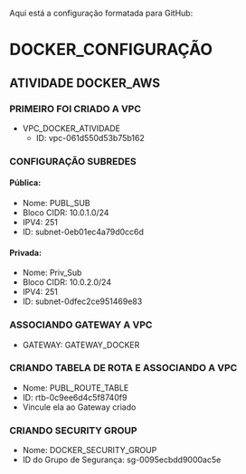 Aqui está a configuração formatada para GitHub:


# DOCKER_CONFIGURAÇÃO

## ATIVIDADE DOCKER_AWS

### PRIMEIRO FOI CRIADO A VPC
- VPC_DOCKER_ATIVIDADE
  - ID: vpc-061d550d53b75b162

### CONFIGURAÇÃO SUBREDES

#### Pública:
- Nome: PUBL_SUB
- Bloco CIDR: 10.0.1.0/24
- IPV4: 251
- ID: subnet-0eb01ec4a79d0cc6d

#### Privada:
- Nome: Priv_Sub
- Bloco CIDR: 10.0.2.0/24
- IPV4: 251
- ID: subnet-0dfec2ce951469e83

### ASSOCIANDO GATEWAY A VPC
- GATEWAY: GATEWAY_DOCKER

### CRIANDO TABELA DE ROTA E ASSOCIANDO A VPC
- Nome: PUBL_ROUTE_TABLE
- ID: rtb-0c9ee6d4c5f8740f9
- Vincule ela ao Gateway criado

### CRIANDO SECURITY GROUP
- Nome: DOCKER_SECURITY_GROUP
- ID do Grupo de Segurança: sg-0095ecbdd9000ac5e
```
